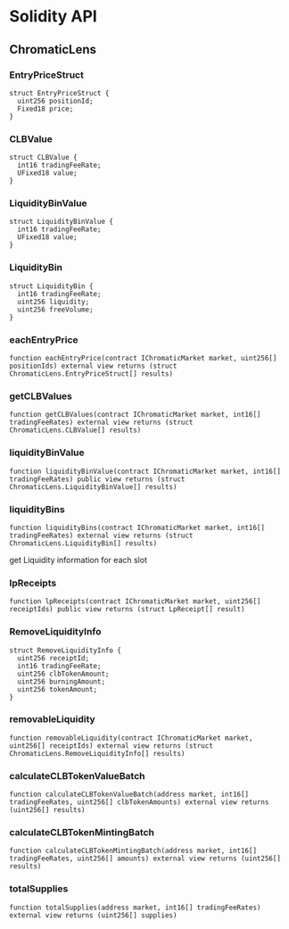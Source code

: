 # Solidity API

## ChromaticLens

### EntryPriceStruct

```solidity
struct EntryPriceStruct {
  uint256 positionId;
  Fixed18 price;
}
```

### CLBValue

```solidity
struct CLBValue {
  int16 tradingFeeRate;
  UFixed18 value;
}
```

### LiquidityBinValue

```solidity
struct LiquidityBinValue {
  int16 tradingFeeRate;
  UFixed18 value;
}
```

### LiquidityBin

```solidity
struct LiquidityBin {
  int16 tradingFeeRate;
  uint256 liquidity;
  uint256 freeVolume;
}
```

### eachEntryPrice

```solidity
function eachEntryPrice(contract IChromaticMarket market, uint256[] positionIds) external view returns (struct ChromaticLens.EntryPriceStruct[] results)
```

### getCLBValues

```solidity
function getCLBValues(contract IChromaticMarket market, int16[] tradingFeeRates) external view returns (struct ChromaticLens.CLBValue[] results)
```

### liquidityBinValue

```solidity
function liquidityBinValue(contract IChromaticMarket market, int16[] tradingFeeRates) public view returns (struct ChromaticLens.LiquidityBinValue[] results)
```

### liquidityBins

```solidity
function liquidityBins(contract IChromaticMarket market, int16[] tradingFeeRates) external view returns (struct ChromaticLens.LiquidityBin[] results)
```

get Liquidity information for each slot

### lpReceipts

```solidity
function lpReceipts(contract IChromaticMarket market, uint256[] receiptIds) public view returns (struct LpReceipt[] result)
```

### RemoveLiquidityInfo

```solidity
struct RemoveLiquidityInfo {
  uint256 receiptId;
  int16 tradingFeeRate;
  uint256 clbTokenAmount;
  uint256 burningAmount;
  uint256 tokenAmount;
}
```

### removableLiquidity

```solidity
function removableLiquidity(contract IChromaticMarket market, uint256[] receiptIds) external view returns (struct ChromaticLens.RemoveLiquidityInfo[] results)
```

### calculateCLBTokenValueBatch

```solidity
function calculateCLBTokenValueBatch(address market, int16[] tradingFeeRates, uint256[] clbTokenAmounts) external view returns (uint256[] results)
```

### calculateCLBTokenMintingBatch

```solidity
function calculateCLBTokenMintingBatch(address market, int16[] tradingFeeRates, uint256[] amounts) external view returns (uint256[] results)
```

### totalSupplies

```solidity
function totalSupplies(address market, int16[] tradingFeeRates) external view returns (uint256[] supplies)
```

